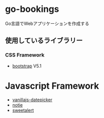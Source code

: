 # go-bookings
Go言語でWebアプリケーションを作成する

## 使用しているライブラリー
### CSS Framework
- [bootstrap](https://getbootstrap.com/) V5.1

# Javascript Framework
- [vanillajs-datepicker](https://github.com/mymth/vanillajs-datepicker)
- [notie](https://github.com/jaredreich/notie)
- [sweetalert](https://github.com/sweetalert2/sweetalert2)